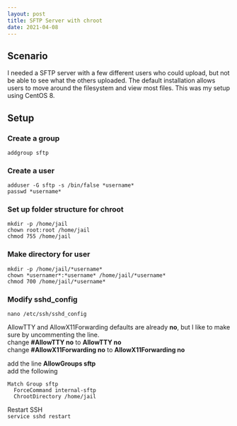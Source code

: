 ```yaml
---
layout: post
title: SFTP Server with chroot
date: 2021-04-08
---
```


## Scenario
I needed a SFTP server with a few different users who could upload, but not be able to see what the others uploaded.  The default installation allows users to
move around the filesystem and view most files.  This was my setup using CentOS 8.

## Setup  

### Create a group
```addgroup sftp```

### Create a user
```
adduser -G sftp -s /bin/false *username*
passwd *username*
```

### Set up folder structure for chroot
```
mkdir -p /home/jail  
chown root:root /home/jail   
chmod 755 /home/jail  
```

### Make directory for user
```
mkdir -p /home/jail/*username*  
chown *usernamer*:*username* /home/jail/*username*  
chmod 700 /home/jail/*username*
```

### Modify sshd_config
```
nano /etc/ssh/sshd_config  
```
  
AllowTTY and AllowX11Forwarding defaults are already **no**, but I like to make sure by uncommenting the line.  
change **#AllowTTY no** to **AllowTTY no**  
change **#AllowX11Forwarding no** to **AllowX11Forwarding no**  

add the line **AllowGroups sftp**  
add the following  
```
Match Group sftp
  ForceCommand internal-sftp
  ChrootDirectory /home/jail
``` 
  
Restart SSH  
```service sshd restart```
